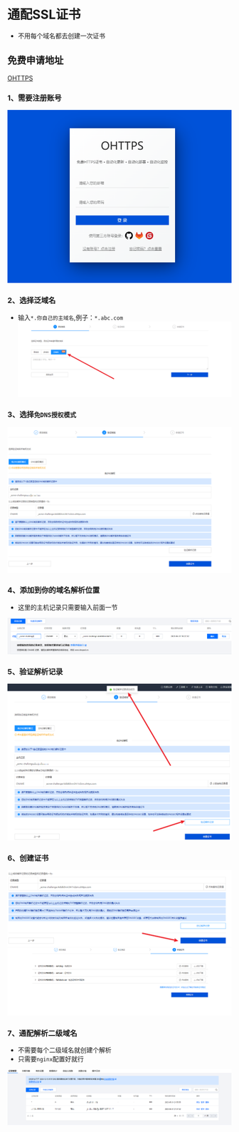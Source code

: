 # 通配SSL证书
- 不用每个域名都去创建一次证书


## 免费申请地址
[OHTTPS](https://ohttps.com/)

### 1、需要注册账号
![img_1.png](img/img_1.png)

### 2、选择泛域名
- 输入`*.你自己的主域名`,例子：`*.abc.com`
![img_2.png](img/img_2.png)

### 3、选择`免DNS授权模式`
![img_3.png](img/img_3.png)

### 4、添加到你的域名解析位置

- 这里的主机记录只需要输入前面一节

![img_4.png](img/img_4.png)

### 5、验证解析记录
![img_5.png](img/img_5.png)

### 6、创建证书
![img_6.png](img/img_6.png)
![img_7.png](img/img_7.png)

### 7、通配解析二级域名

- 不需要每个二级域名就创建个解析
- 只需要`nginx`配置好就行

![img_8.png](img/img_8.png)